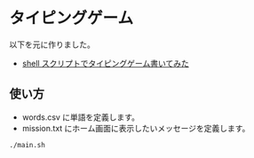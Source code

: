 # タイピングゲーム

以下を元に作りました。

- [shell スクリプトでタイピングゲーム書いてみた](https://gist.github.com/YukiYamashina/f97c0b84c42dbe3597c3)

## 使い方

- words.csv に単語を定義します。
- mission.txt にホーム画面に表示したいメッセージを定義します。

```sh
./main.sh
```
